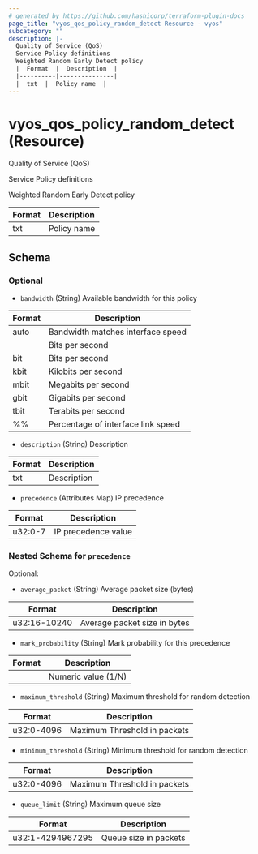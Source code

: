 ```yaml
---
# generated by https://github.com/hashicorp/terraform-plugin-docs
page_title: "vyos_qos_policy_random_detect Resource - vyos"
subcategory: ""
description: |-
  Quality of Service (QoS)
  Service Policy definitions
  Weighted Random Early Detect policy
  |  Format  |  Description  |
  |----------|---------------|
  |  txt  |  Policy name  |
---
```


# vyos_qos_policy_random_detect (Resource)

Quality of Service (QoS)

Service Policy definitions

Weighted Random Early Detect policy

|  Format  |  Description  |
|----------|---------------|
|  txt  |  Policy name  |



<!-- schema generated by tfplugindocs -->
## Schema

### Optional

- `bandwidth` (String) Available bandwidth for this policy

|  Format  |  Description  |
|----------|---------------|
|  auto  |  Bandwidth matches interface speed  |
|  <number>  |  Bits per second  |
|  <number>bit  |  Bits per second  |
|  <number>kbit  |  Kilobits per second  |
|  <number>mbit  |  Megabits per second  |
|  <number>gbit  |  Gigabits per second  |
|  <number>tbit  |  Terabits per second  |
|  <number>%%  |  Percentage of interface link speed  |
- `description` (String) Description

|  Format  |  Description  |
|----------|---------------|
|  txt  |  Description  |
- `precedence` (Attributes Map) IP precedence

|  Format  |  Description  |
|----------|---------------|
|  u32:0-7  |  IP precedence value  | (see [below for nested schema](#nestedatt--precedence))

<a id="nestedatt--precedence"></a>
### Nested Schema for `precedence`

Optional:

- `average_packet` (String) Average packet size (bytes)

|  Format  |  Description  |
|----------|---------------|
|  u32:16-10240  |  Average packet size in bytes  |
- `mark_probability` (String) Mark probability for this precedence

|  Format  |  Description  |
|----------|---------------|
|  <number>  |  Numeric value (1/N)  |
- `maximum_threshold` (String) Maximum threshold for random detection

|  Format  |  Description  |
|----------|---------------|
|  u32:0-4096  |  Maximum Threshold in packets  |
- `minimum_threshold` (String) Minimum  threshold for random detection

|  Format  |  Description  |
|----------|---------------|
|  u32:0-4096  |  Maximum Threshold in packets  |
- `queue_limit` (String) Maximum queue size

|  Format  |  Description  |
|----------|---------------|
|  u32:1-4294967295  |  Queue size in packets  |
